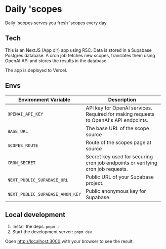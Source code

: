 # Daily 'scopes

Daily 'scopes serves you fresh 'scopes every day.

## Tech

This is an NextJS (App dir) app using RSC. Data is stored in a Supabase Postgres database.
A cron job fetches new scopes, translates them using OpenAI API and stores the results in the database.

The app is deployed to Vercel.

## Envs

| Environment Variable            | Description                                                                          |
| ------------------------------- | ------------------------------------------------------------------------------------ |
| `OPENAI_API_KEY`                | API key for OpenAI services. Required for making requests to OpenAI's API endpoints. |
| `BASE_URL`                      | The base URL of the scope source                                                     |
| `SCOPES_ROUTE`                  | Route of the scopes page at source                                                   |
| `CRON_SECRET`                   | Secret key used for securing cron job endpoints or verifying cron job requests.      |
| `NEXT_PUBLIC_SUPABASE_URL`      | Public URL of your Supabase project.                                                 |
| `NEXT_PUBLIC_SUPABASE_ANON_KEY` | Public anonymous key for Supabase.                                                   |

## Local development

1. Install the deps: `pnpm i`
1. Start the development server: `pnpm dev`

Open [http://localhost:3000](http://localhost:3000) with your browser to see the result.
